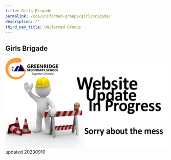 ```yaml
---
title: Girls Brigade
permalink: /cca/uniformed-groups/girlsbrigade/
description: ""
third_nav_title: Uniformed Groups
---
```

## Girls Brigade<br>


![](/images/General2023/website%20updating%20.png)
updated 20230910